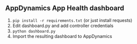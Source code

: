 ## AppDynamics App Health dashboard

1. `pip install -r requirements.txt` (or just install requests)
2. Edit dashboard.py and add controller credentials
3. `python dashboard.py`
4. Import the resulting dashboard to AppDynamics
